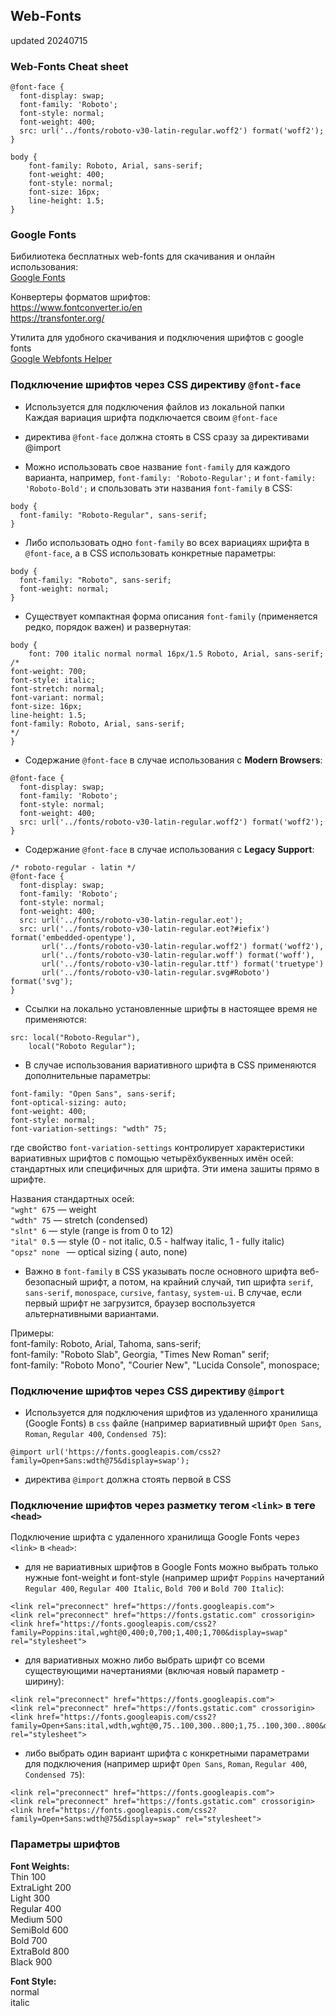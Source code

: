 ## Web-Fonts ##  
updated 20240715  

### Web-Fonts Сheat sheet ##  

```
@font-face {  
  font-display: swap;  
  font-family: 'Roboto';  
  font-style: normal;  
  font-weight: 400;  
  src: url('../fonts/roboto-v30-latin-regular.woff2') format('woff2');  
}  
```

```
body {
    font-family: Roboto, Arial, sans-serif;
    font-weight: 400;
    font-style: normal;
    font-size: 16px;
    line-height: 1.5;
}
```

### Google Fonts ###  

Бибилиотека бесплатных web-fonts для скачивания и онлайн использования:  
[Google Fonts](https://fonts.google.com/)  

Конвертеры форматов шрифтов:  
https://www.fontconverter.io/en  
https://transfonter.org/  

Утилита для удобного скачивания и подключения шрифтов с google fonts  
[Google Webfonts Helper](https://gwfh.mranftl.com/fonts/roboto?subsets=latin)  

### Подключение шрифтов через CSS директиву `@font-face` ###  

- Используется для подключения файлов из локальной папки  
Каждая вариация шрифта подключается своим `@font-face`  

- директива `@font-face` должна стоять в CSS сразу за директивами @import  

- Можно использовать свое название `font-family` для каждого варианта, например, `font-family: 'Roboto-Regular';` и `font-family: 'Roboto-Bold';` и спользовать эти названия `font-family` в CSS:  
```
body {  
  font-family: "Roboto-Regular", sans-serif;  
}  
```

- Либо использовать одно `font-family` во всех вариациях шрифта в `@font-face`, а в CSS использовать конкретные параметры:  
```
body {  
  font-family: "Roboto", sans-serif;  
  font-weight: normal;  
}  
```

- Существует компактная форма описания `font-family` (применяется редко, порядок важен) и развернутая:
```
body {
    font: 700 italic normal normal 16px/1.5 Roboto, Arial, sans-serif;
/*
font-weight: 700;
font-style: italic;
font-stretch: normal;
font-variant: normal;
font-size: 16px;
line-height: 1.5;
font-family: Roboto, Arial, sans-serif;
*/
}
```

- Содержание `@font-face` в случае использования с **Modern Browsers**:  
```
@font-face {  
  font-display: swap;  
  font-family: 'Roboto';  
  font-style: normal;  
  font-weight: 400;  
  src: url('../fonts/roboto-v30-latin-regular.woff2') format('woff2');  
}  
```

- Содержание `@font-face` в случае использования с **Legacy Support**:  
```
/* roboto-regular - latin */
@font-face {  
  font-display: swap;  
  font-family: 'Roboto';  
  font-style: normal;  
  font-weight: 400;  
  src: url('../fonts/roboto-v30-latin-regular.eot');  
  src: url('../fonts/roboto-v30-latin-regular.eot?#iefix') format('embedded-opentype'),  
       url('../fonts/roboto-v30-latin-regular.woff2') format('woff2'),  
       url('../fonts/roboto-v30-latin-regular.woff') format('woff'),  
       url('../fonts/roboto-v30-latin-regular.ttf') format('truetype')  
       url('../fonts/roboto-v30-latin-regular.svg#Roboto') format('svg');  
}  
```

- Ссылки на локально установленные шрифты в настоящее время не применяются:  
```
src: local("Roboto-Regular"),  
    local("Roboto Regular");  
```

- В случае использования вариативного шрифта в CSS применяются дополнительные параметры:
```
font-family: "Open Sans", sans-serif;  
font-optical-sizing: auto;  
font-weight: 400;  
font-style: normal;  
font-variation-settings: "wdth" 75;  
```
где свойство `font-variation-settings` контролирует характеристики вариативных шрифтов с помощью четырёхбуквенных имён осей: стандартных или специфичных для шрифта. Эти имена зашиты прямо в шрифте.  

Названия стандартных осей:  
`"wght" 675` — weight  
`"wdth" 75` — stretch (condensed)  
`"slnt" 6` — style (range is from 0 to 12)  
`"ital" 0.5` — style (0 - not italic, 0.5 - halfway italic, 1 - fully italic)  
`"opsz" none ` — optical sizing ( auto, none)  

- Важно в `font-family` в CSS указывать после основного шрифта веб-безопасный шрифт, а потом, на крайний случай, тип шрифта `serif`, `sans-serif`, `monospace`, `cursive`, `fantasy`, `system-ui`. В случае, если первый шрифт не загрузится, браузер воспользуется альтернативными вариантами.  

Примеры:  
font-family: Roboto, Arial, Tahoma, sans-serif;  
font-family: "Roboto Slab", Georgia, "Times New Roman" serif;  
font-family: "Roboto Mono", "Courier New", "Lucida Console", monospace;  

### Подключение шрифтов через CSS директиву `@import` ###  

- Используется для подключения шрифтов из удаленного хранилища (Google Fonts) в `css` файле (например вариативный шрифт `Open Sans`, `Roman`, `Regular 400`, `Condensed 75`):  
```
@import url('https://fonts.googleapis.com/css2?family=Open+Sans:wdth@75&display=swap');  
```  

- директива `@import` должна стоять первой в CSS  

### Подключение шрифтов через разметку тегом `<link>` в теге `<head>` ###  

Подключение шрифта с удаленного хранилища Google Fonts через `<link>` в `<head>`:  
- для не вариативных шрифтов в Google Fonts можно выбрать только нужные font-weight и font-style (например шрифт `Poppins` начертаний `Regular 400`, `Regular 400 Italic`, `Bold 700` и `Bold 700 Italic`):  
```
<link rel="preconnect" href="https://fonts.googleapis.com">  
<link rel="preconnect" href="https://fonts.gstatic.com" crossorigin>  
<link href="https://fonts.googleapis.com/css2?family=Poppins:ital,wght@0,400;0,700;1,400;1,700&display=swap" rel="stylesheet">  
```

- для вариативных можно либо выбрать шрифт со всеми существующими начертаниями (включая новый параметр - ширину): 
```
<link rel="preconnect" href="https://fonts.googleapis.com">
<link rel="preconnect" href="https://fonts.gstatic.com" crossorigin>
<link href="https://fonts.googleapis.com/css2?family=Open+Sans:ital,wdth,wght@0,75..100,300..800;1,75..100,300..800&display=swap" rel="stylesheet">
```
- либо выбрать один вариант шрифта с конкретными параметрами для подключения (например шрифт `Open Sans`, `Roman`, `Regular 400`, `Condensed 75`):
```
<link rel="preconnect" href="https://fonts.googleapis.com">  
<link rel="preconnect" href="https://fonts.gstatic.com" crossorigin>  
<link href="https://fonts.googleapis.com/css2?family=Open+Sans:wdth@75&display=swap" rel="stylesheet">  
```

### Параметры шрифтов ###

**Font Weights:**  
Thin 100  
ExtraLight 200  
Light 300  
Regular 400  
Medium 500  
SemiBold 600  
Bold 700  
ExtraBold 800  
Black 900  

**Font Style:**  
normal  
italic  




